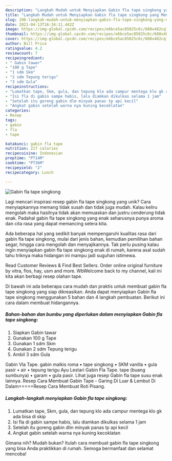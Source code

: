 ```yaml
---
description: "Langkah Mudah untuk Menyiapkan Gabin fla tape singkong yang Menggugah Selera"
title: "Langkah Mudah untuk Menyiapkan Gabin fla tape singkong yang Menggugah Selera"
slug: 296-langkah-mudah-untuk-menyiapkan-gabin-fla-tape-singkong-yang-menggugah-selera
date: 2021-04-13T16:34:11.442Z
image: https://img-global.cpcdn.com/recipes/e6bce5ac85025c6c/680x482cq70/gabin-fla-tape-singkong-foto-resep-utama.jpg
thumbnail: https://img-global.cpcdn.com/recipes/e6bce5ac85025c6c/680x482cq70/gabin-fla-tape-singkong-foto-resep-utama.jpg
cover: https://img-global.cpcdn.com/recipes/e6bce5ac85025c6c/680x482cq70/gabin-fla-tape-singkong-foto-resep-utama.jpg
author: Bill Price
ratingvalue: 4.2
reviewcount: 7
recipeingredient:
- " Gabin tawar"
- "100 g Tape"
- "1 sdm Skm"
- "2 sdm Tepung terigu"
- "3 sdm Gula"
recipeinstructions:
- "Lumatkan tape, Skm, gula, dan tepung klo ada campur mentega klo gk ada bisa di skip"
- "Isi fla di gabin sampe habis, lalu diamkan dikulkas selama 1 jam"
- "Setelah itu goreng gabin dlm minyak panas tp api kecil"
- "Angkat gabin setelah warna nya kuning kecoklatan"
categories:
- Resep
tags:
- gabin
- fla
- tape

katakunci: gabin fla tape 
nutrition: 217 calories
recipecuisine: Indonesian
preptime: "PT14M"
cooktime: "PT36M"
recipeyield: "2"
recipecategory: Lunch

---
```



![Gabin fla tape singkong](https://img-global.cpcdn.com/recipes/e6bce5ac85025c6c/680x482cq70/gabin-fla-tape-singkong-foto-resep-utama.jpg)

Lagi mencari inspirasi resep gabin fla tape singkong yang unik? Cara menyiapkannya memang tidak susah dan tidak juga mudah. Kalau keliru mengolah maka hasilnya tidak akan memuaskan dan justru cenderung tidak enak. Padahal gabin fla tape singkong yang enak seharusnya punya aroma dan cita rasa yang dapat memancing selera kita.

Ada beberapa hal yang sedikit banyak mempengaruhi kualitas rasa dari gabin fla tape singkong, mulai dari jenis bahan, kemudian pemilihan bahan segar, hingga cara mengolah dan menyajikannya. Tak perlu pusing kalau ingin menyiapkan gabin fla tape singkong enak di rumah, karena asal sudah tahu triknya maka hidangan ini mampu jadi suguhan istimewa.

Read Customer Reviews &amp; Find Best Sellers. Order online original furniture by vitra, flos, hay, usm and more. WbWelcome back to my channel, kali ini kita akan berbagi resep olahan tape.


Di bawah ini ada beberapa cara mudah dan praktis untuk membuat gabin fla tape singkong yang siap dikreasikan. Anda dapat menyiapkan Gabin fla tape singkong menggunakan 5 bahan dan 4 langkah pembuatan. Berikut ini cara dalam membuat hidangannya.

<!--inarticleads1-->

##### Bahan-bahan dan bumbu yang diperlukan dalam menyiapkan Gabin fla tape singkong:

1. Siapkan  Gabin tawar
1. Gunakan 100 g Tape
1. Gunakan 1 sdm Skm
1. Gunakan 2 sdm Tepung terigu
1. Ambil 3 sdm Gula


Gabin Vla Tape. gabin malkis roma • tape singkong • SKM vanilla • gula pasir • air • tepung terigu Ayu Lestari Gabin Fla Tape. tape (buang sumbunya) • garam • gula pasir. Lihat juga resep Gabin fla tape susu enak lainnya. Resep Cara Membuat Gabin Tape - Garing Di Luar &amp; Lembut Di Dalam=====Resep Cara Membuat Roti Pisang. 

<!--inarticleads2-->

##### Langkah-langkah menyiapkan Gabin fla tape singkong:

1. Lumatkan tape, Skm, gula, dan tepung klo ada campur mentega klo gk ada bisa di skip
1. Isi fla di gabin sampe habis, lalu diamkan dikulkas selama 1 jam
1. Setelah itu goreng gabin dlm minyak panas tp api kecil
1. Angkat gabin setelah warna nya kuning kecoklatan




Gimana nih? Mudah bukan? Itulah cara membuat gabin fla tape singkong yang bisa Anda praktikkan di rumah. Semoga bermanfaat dan selamat mencoba!
